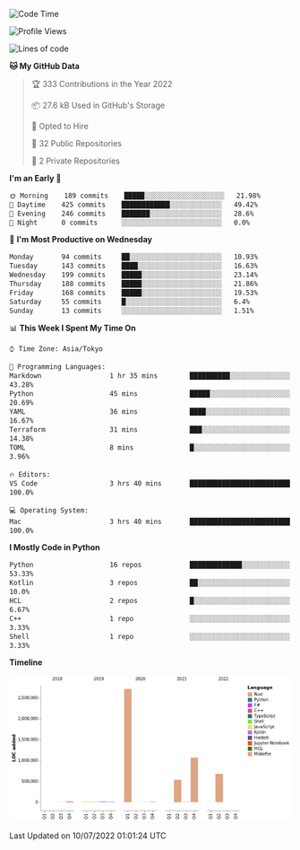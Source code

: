 <!--START_SECTION:waka-->
![Code Time](http://img.shields.io/badge/Code%20Time-0%20secs-blue)

![Profile Views](http://img.shields.io/badge/Profile%20Views-1-blue)

![Lines of code](https://img.shields.io/badge/From%20Hello%20World%20I%27ve%20Written-5%20Million%20lines%20of%20code-blue)

**🐱 My GitHub Data** 

> 🏆 333 Contributions in the Year 2022
 > 
> 📦 27.6 kB Used in GitHub's Storage 
 > 
> 💼 Opted to Hire
 > 
> 📜 32 Public Repositories 
 > 
> 🔑 2 Private Repositories  
 > 
**I'm an Early 🐤** 

```text
🌞 Morning    189 commits    █████░░░░░░░░░░░░░░░░░░░░   21.98% 
🌆 Daytime    425 commits    ████████████░░░░░░░░░░░░░   49.42% 
🌃 Evening    246 commits    ███████░░░░░░░░░░░░░░░░░░   28.6% 
🌙 Night      0 commits      ░░░░░░░░░░░░░░░░░░░░░░░░░   0.0%

```
📅 **I'm Most Productive on Wednesday** 

```text
Monday       94 commits     ██░░░░░░░░░░░░░░░░░░░░░░░   10.93% 
Tuesday      143 commits    ████░░░░░░░░░░░░░░░░░░░░░   16.63% 
Wednesday    199 commits    █████░░░░░░░░░░░░░░░░░░░░   23.14% 
Thursday     188 commits    █████░░░░░░░░░░░░░░░░░░░░   21.86% 
Friday       168 commits    █████░░░░░░░░░░░░░░░░░░░░   19.53% 
Saturday     55 commits     █░░░░░░░░░░░░░░░░░░░░░░░░   6.4% 
Sunday       13 commits     ░░░░░░░░░░░░░░░░░░░░░░░░░   1.51%

```


📊 **This Week I Spent My Time On** 

```text
⌚︎ Time Zone: Asia/Tokyo

💬 Programming Languages: 
Markdown                 1 hr 35 mins        ██████████░░░░░░░░░░░░░░░   43.28% 
Python                   45 mins             █████░░░░░░░░░░░░░░░░░░░░   20.69% 
YAML                     36 mins             ████░░░░░░░░░░░░░░░░░░░░░   16.67% 
Terraform                31 mins             ███░░░░░░░░░░░░░░░░░░░░░░   14.38% 
TOML                     8 mins              █░░░░░░░░░░░░░░░░░░░░░░░░   3.96%

🔥 Editors: 
VS Code                  3 hrs 40 mins       █████████████████████████   100.0%

💻 Operating System: 
Mac                      3 hrs 40 mins       █████████████████████████   100.0%

```

**I Mostly Code in Python** 

```text
Python                   16 repos            █████████████░░░░░░░░░░░░   53.33% 
Kotlin                   3 repos             ██░░░░░░░░░░░░░░░░░░░░░░░   10.0% 
HCL                      2 repos             █░░░░░░░░░░░░░░░░░░░░░░░░   6.67% 
C++                      1 repo              ░░░░░░░░░░░░░░░░░░░░░░░░░   3.33% 
Shell                    1 repo              ░░░░░░░░░░░░░░░░░░░░░░░░░   3.33%

```


**Timeline**

![Chart not found](https://raw.githubusercontent.com/kitagawa-hr/kitagawa-hr/main/charts/bar_graph.png) 


 Last Updated on 10/07/2022 01:01:24 UTC
<!--END_SECTION:waka-->
